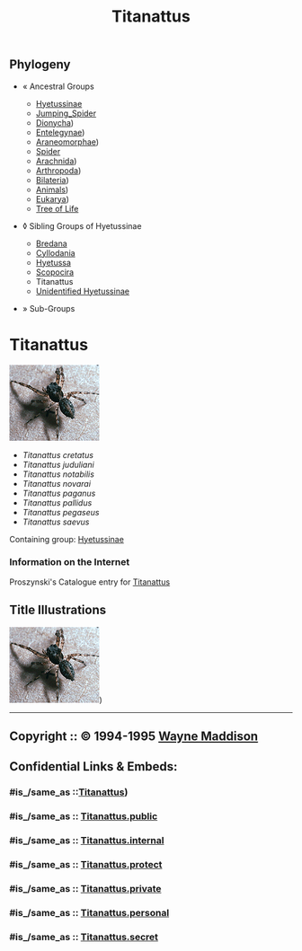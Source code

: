 ﻿---
title: Titanattus
---

## Phylogeny 

-   « Ancestral Groups  
    -   [Hyetussinae](../Hyetussinae.md)
    -   [Jumping_Spider](../../Jumping_Spider.md)
    -  [Dionycha](../../../Dionycha.md))
    -  [Entelegynae](../../../../../Entelegynae.md))
    -  [Araneomorphae](../../../../../../Araneomorphae.md))
    -   [Spider](../../../../../../../Spider.md)
    -  [Arachnida](../../../../../../../../Arachnida.md))
    -  [Arthropoda](../../../../../../../../../../Arthropoda.md))
    -  [Bilateria](../../../../../../../../../../../Bilateria.md))
    -  [Animals](../../../../../../../../../../../../Animals.md))
    -  [Eukarya](../../../../../../../../../../../../../Eukarya.md))
    -   [Tree of Life](../../../../../../../../../../../../../Tree_of_Life.md)

-   ◊ Sibling Groups of  Hyetussinae
    -   [Bredana](Bredana)
    -   [Cyllodania](Cyllodania)
    -   [Hyetussa](Hyetussa.md)
    -   [Scopocira](Scopocira.md)
    -   Titanattus
    -   [Unidentified         Hyetussinae](Unidentified_Hyetussinae)

-   » Sub-Groups 

# Titanattus 

![ ](Titanattus/titanattus.gif)

-   *Titanattus cretatus*
-   *Titanattus juduliani*
-   *Titanattus notabilis*
-   *Titanattus novarai*
-   *Titanattus paganus*
-   *Titanattus pallidus*
-   *Titanattus pegaseus*
-   *Titanattus saevus*

Containing group: [Hyetussinae](../Hyetussinae.md)

### Information on the Internet

Proszynski\'s Catalogue entry for
[Titanattus](http://salticidae.org/salticid/catalog/Titanat.htm)

## Title Illustrations

![](Titanattus/titanattus.gif))

  ---------------------------------------------------------------------------
  Copyright ::   © 1994-1995 [Wayne Maddison](http://salticidae.org/wpm/home.html) 
  ---------------------------------------------------------------------------



## Confidential Links & Embeds: 

### #is_/same_as ::[Titanattus](Titanattus.md)) 

### #is_/same_as :: [Titanattus.public](/_public/bio/bio~Domain/Eukarya/Animals/Bilateria/Arthropoda/Chelicerata/Arachnida/Spider/Araneomorphae/Entelegynae/Dictynoidea/Dionycha/Jumping_Spider/Hyetussinae/Titanattus.public.md) 

### #is_/same_as :: [Titanattus.internal](/_internal/bio/bio~Domain/Eukarya/Animals/Bilateria/Arthropoda/Chelicerata/Arachnida/Spider/Araneomorphae/Entelegynae/Dictynoidea/Dionycha/Jumping_Spider/Hyetussinae/Titanattus.internal.md) 

### #is_/same_as :: [Titanattus.protect](/_protect/bio/bio~Domain/Eukarya/Animals/Bilateria/Arthropoda/Chelicerata/Arachnida/Spider/Araneomorphae/Entelegynae/Dictynoidea/Dionycha/Jumping_Spider/Hyetussinae/Titanattus.protect.md) 

### #is_/same_as :: [Titanattus.private](/_private/bio/bio~Domain/Eukarya/Animals/Bilateria/Arthropoda/Chelicerata/Arachnida/Spider/Araneomorphae/Entelegynae/Dictynoidea/Dionycha/Jumping_Spider/Hyetussinae/Titanattus.private.md) 

### #is_/same_as :: [Titanattus.personal](/_personal/bio/bio~Domain/Eukarya/Animals/Bilateria/Arthropoda/Chelicerata/Arachnida/Spider/Araneomorphae/Entelegynae/Dictynoidea/Dionycha/Jumping_Spider/Hyetussinae/Titanattus.personal.md) 

### #is_/same_as :: [Titanattus.secret](/_secret/bio/bio~Domain/Eukarya/Animals/Bilateria/Arthropoda/Chelicerata/Arachnida/Spider/Araneomorphae/Entelegynae/Dictynoidea/Dionycha/Jumping_Spider/Hyetussinae/Titanattus.secret.md)

